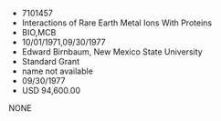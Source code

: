 * 7101457
* Interactions of Rare Earth Metal Ions With Proteins
* BIO,MCB
* 10/01/1971,09/30/1977
* Edward Birnbaum, New Mexico State University
* Standard Grant
*   name not available
* 09/30/1977
* USD 94,600.00

NONE